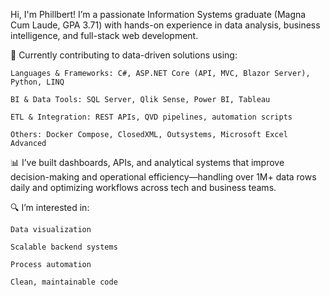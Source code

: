 Hi, I'm Phillbert! I’m a passionate Information Systems graduate (Magna Cum Laude, GPA 3.71) with hands-on experience in data analysis, business intelligence, and full-stack web development.

💼 Currently contributing to data-driven solutions using:

    Languages & Frameworks: C#, ASP.NET Core (API, MVC, Blazor Server), Python, LINQ

    BI & Data Tools: SQL Server, Qlik Sense, Power BI, Tableau

    ETL & Integration: REST APIs, QVD pipelines, automation scripts

    Others: Docker Compose, ClosedXML, Outsystems, Microsoft Excel Advanced

📊 I’ve built dashboards, APIs, and analytical systems that improve decision-making and operational efficiency—handling over 1M+ data rows daily and optimizing workflows across tech and business teams.

🔍 I’m interested in:

    Data visualization

    Scalable backend systems

    Process automation

    Clean, maintainable code
